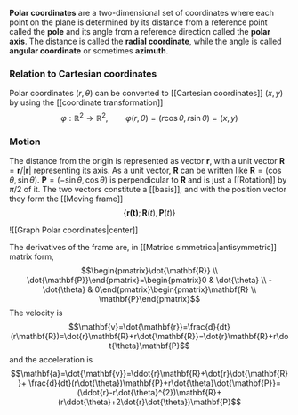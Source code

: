 **Polar coordinates** are a two-dimensional set of coordinates where each point on the plane is determined by its distance from a reference point called the **pole** and its angle from a reference direction called the **polar axis**. The distance is called the **radial coordinate**, while the angle is called **angular coordinate** or sometimes **azimuth**.
### Relation to Cartesian coordinates
Polar coordinates $(r,\theta)$ can be converted to [[Cartesian coordinates]] $(x,y)$ by using the [[coordinate transformation]]
$$\varphi:\mathbb{R}^{2}\to \mathbb{R}^{2},\qquad \varphi(r,\theta)=(r\cos \theta,r\sin \theta)=(x,y)$$
### Motion
The distance from the origin is represented as vector $\mathbf{r}$, with a unit vector $\mathbf{R}=\mathbf{r}/|\mathbf{r}|$ representing its axis. As a unit vector, $\mathbf{R}$ can be written like $\mathbf{R}=(\cos\theta,\sin\theta)$. $\mathbf{P}=(-\sin\theta,\cos\theta)$ is perpendicular to $\mathbf{R}$ and is just a [[Rotation]] by $\pi/2$ of it. The two vectors constitute a [[basis]], and with the position vector they form the [[Moving frame]]
$$\{\mathbf{r(t)};\mathbf{R}(t),\mathbf{P}(t)\}$$

![[Graph Polar coordinates|center]]

The derivatives of the frame are, in [[Matrice simmetrica|antisymmetric]] matrix form,
$$\begin{pmatrix}\dot{\mathbf{R}} \\ \dot{\mathbf{P}}\end{pmatrix}=\begin{pmatrix}0 & \dot{\theta} \\ -\dot{\theta} & 0\end{pmatrix}\begin{pmatrix}\mathbf{R} \\ \mathbf{P}\end{pmatrix}$$
The velocity is
$$\mathbf{v}=\dot{\mathbf{r}}=\frac{d}{dt}(r\mathbf{R})=\dot{r}\mathbf{R}+r\dot{\mathbf{R}}=\dot{r}\mathbf{R}+r\dot{\theta}\mathbf{P}$$
and the acceleration is
$$\mathbf{a}=\dot{\mathbf{v}}=\ddot{r}\mathbf{R}+\dot{r}\dot{\mathbf{R}}+ \frac{d}{dt}(r\dot{\theta})\mathbf{P}+r\dot{\theta}\dot{\mathbf{P}}=(\ddot{r}-r\dot{\theta}^{2})\mathbf{R}+(r\ddot{\theta}+2\dot{r}\dot{\theta})\mathbf{P}$$
